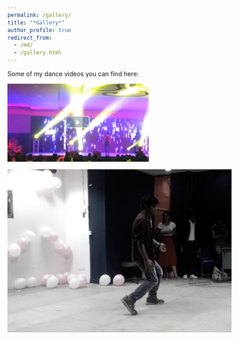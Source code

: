```yaml
---
permalink: /gallery/
title: "*Gallery*"
author_profile: true
redirect_from: 
  - /md/
  - /gallery.html
---
```

Some of my dance videos you can find here: 

[![Watch the video](video3.jpg)](https://my.pcloud.com/publink/show?code=XZCqAMkZurFN6yzrW24qfiYOp5g8Izqq1ad7)

[![Watch the video](video4.jpg)](https://my.pcloud.com/publink/show?code=XZltAMkZOlUm7IKQgzbce4ErRGA7RFsjlGLk)



